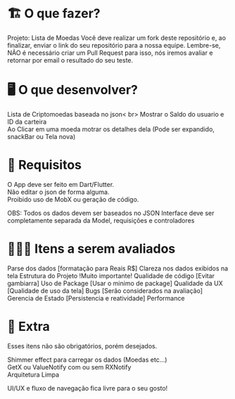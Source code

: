 # 🏗 O que fazer?

Projeto: Lista de Moedas
Você deve realizar um fork deste repositório e, ao finalizar, enviar o link do seu repositório para a nossa equipe. 
Lembre-se, NÃO é necessário criar um Pull Request para isso, nós iremos avaliar e retornar por email o resultado do seu teste.

# 🖥 O que desenvolver?

Lista de Criptomoedas baseada no json< br>
Mostrar o Saldo do usuario e ID da carteira <br>
Ao Clicar em uma moeda motrar os detalhes dela (Pode ser expandido, snackBar ou Tela nova) <br>

# 🚨 Requisitos

O App deve ser feito em Dart/Flutter. <br>
Não editar o json de forma alguma. <br>
Proibido uso de MobX ou geração de código. <br>

OBS: Todos os dados devem ser baseados no JSON
Interface deve ser completamente separada da Model, requisições e controladores

# 🕵🏻‍♂️ Itens a serem avaliados

Parse dos dados [formatação para Reais R$]
Clareza nos dados exibidos na tela
Estrutura do Projeto !Muito importante!
Qualidade de código [Evitar gambiarra]
Uso de Package [Usar o minimo de package]
Qualidade da UX [Qualidade de uso da tela]
Bugs [Serão considerados na avaliação]
Gerencia de Estado [Persistencia e reatividade]
Performance

# 🎁 Extra

Esses itens não são obrigatórios, porém desejados.

Shimmer effect para carregar os dados (Moedas etc...)<br>
GetX ou ValueNotify com ou sem RXNotify<br>
Arquitetura Limpa<br>

UI/UX e fluxo de navegação fica livre para o seu gosto!<br>

